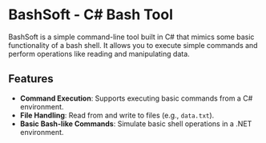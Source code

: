 # BashSoft - C# Bash Tool

BashSoft is a simple command-line tool built in C# that mimics some basic functionality of a bash shell. It allows you to execute simple commands and perform operations like reading and manipulating data.

## Features
- **Command Execution**: Supports executing basic commands from a C# environment.
- **File Handling**: Read from and write to files (e.g., `data.txt`).
- **Basic Bash-like Commands**: Simulate basic shell operations in a .NET environment.

